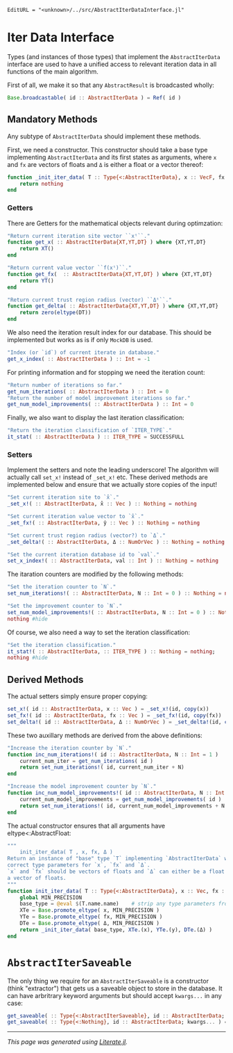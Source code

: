 ```@meta
EditURL = "<unknown>/../src/AbstractIterDataInterface.jl"
```

# Iter Data Interface

Types (and instances of those types) that implement the `AbstractIterData`
interface are used to have a unified access to relevant iteration data in
all functions of the main algorithm.

First of all, we make it so that any `AbstractResult` is broadcasted wholly:

````julia
Base.broadcastable( id :: AbstractIterData ) = Ref( id )
````

## Mandatory Methods

Any subtype of `AbstractIterData` should implement these methods.

First, we need a constructor.
This constructor should take a base type implementing `AbstractIterData` and
its first states as arguments, where `x` and `fx` are vectors of floats and `Δ`
is either a float or a vector thereof:

````julia
function _init_iter_data( T :: Type{<:AbstractIterData}, x :: VecF, fx :: VecF, Δ :: NumOrVecF )
    return nothing
end
````

### Getters

There are Getters for the mathematical objects relevant during optimzation:

````julia
"Return current iteration site vector ``xᵗ``."
function get_x( :: AbstractIterData{XT,YT,DT} ) where {XT,YT,DT}
    return XT()
end

"Return current value vector ``f(xᵗ)``."
function get_fx(  :: AbstractIterData{XT,YT,DT} ) where {XT,YT,DT}
    return YT()
end

"Return current trust region radius (vector) ``Δᵗ``."
function get_delta( :: AbstractIterData{XT,YT,DT} ) where {XT,YT,DT}
    return zero(eltype(DT))
end
````

We also need the iteration result index for our database.
This should be implemented but works as is if only `MockDB` is used.

````julia
"Index (or `id`) of current iterate in database."
get_x_index( :: AbstractIterData ) :: Int = -1
````

For printing information and for stopping we need the iteration count:

````julia
"Return number of iterations so far."
get_num_iterations( :: AbstractIterData ) :: Int = 0
"Return the number of model improvement iterations so far."
get_num_model_improvements( :: AbstractIterData ) :: Int = 0
````

Finally, we also want to display the last iteration classification:

````julia
"Return the iteration classification of `ITER_TYPE`."
it_stat( :: AbstractIterData ) :: ITER_TYPE = SUCCESSFULL
````

### Setters

Implement the setters and note the leading underscore!
The algorithm will actually call `set_x!` instead of `_set_x!` etc.
These derived methods are implemented below and ensure that we actually
store copies of the input!

````julia
"Set current iteration site to `x̂`."
_set_x!( :: AbstractIterData, x̂ :: Vec ) :: Nothing = nothing

"Set current iteration value vector to `x̂`."
_set_fx!( :: AbstractIterData, ŷ :: Vec ) :: Nothing = nothing

"Set current trust region radius (vector?) to `Δ`."
_set_delta!( :: AbstractIterData, Δ :: NumOrVec ) :: Nothing = nothing

"Set the current iteration database id to `val`."
set_x_index!( :: AbstractIterData, val :: Int ) :: Nothing = nothing
````

The itaration counters are modified by the following methods:

````julia
"Set the iteration counter to `N`."
set_num_iterations!( :: AbstractIterData, N :: Int = 0 ) :: Nothing = nothing

"Set the improvement counter to `N`."
set_num_model_improvements!( :: AbstractIterData, N :: Int = 0 ) :: Nothing = nothing ;
nothing #hide
````

Of course, we also need a way to set the iteration classification:

````julia
"Set the iteration classification."
it_stat!( :: AbstractIterData, :: ITER_TYPE ) :: Nothing = nothing;
nothing #hide
````

## Derived Methods

The actual setters simply ensure proper copying:

````julia
set_x!( id :: AbstractIterData, x :: Vec ) = _set_x!(id, copy(x))
set_fx!( id :: AbstractIterData, fx :: Vec ) = _set_fx!(id, copy(fx))
set_delta!( id :: AbstractIterData, Δ :: NumOrVec ) = _set_delta!(id, copy(Δ))
````

These two auxillary methods are derived from the above definitions:

````julia
"Increase the iteration counter by `N`."
function inc_num_iterations!( id :: AbstractIterData, N :: Int = 1 )
    current_num_iter = get_num_iterations( id )
    return set_num_iterations!( id, current_num_iter + N)
end

"Increase the model improvement counter by `N`."
function inc_num_model_improvements!( id :: AbstractIterData, N :: Int = 1 )
    current_num_model_improvements = get_num_model_improvements( id )
    return set_num_iterations!( id, current_num_model_improvements + N )
end
````

The actual constructor ensures that all arguments have eltype<:AbstractFloat:

````julia
"""
    init_iter_data( T , x, fx, Δ )
Return an instance of "base" type `T` implementing `AbstractIterData` with
correct type parameters for `x`, `fx` and `Δ`.
`x` and `fx` should be vectors of floats and `Δ` can either be a float or
a vector of floats.
"""
function init_iter_data( T :: Type{<:AbstractIterData}, x :: Vec, fx :: Vec, Δ :: NumOrVec )
    global MIN_PRECISION
    base_type = @eval $(T.name.name)    # strip any type parameters from T
    XTe = Base.promote_eltype( x, MIN_PRECISION )
    YTe = Base.promote_eltype( fx, MIN_PRECISION )
    DTe = Base.promote_eltype( Δ, MIN_PRECISION )
	return _init_iter_data( base_type, XTe.(x), YTe.(y), DTe.(Δ) )
end
````

# `AbstractIterSaveable`

The only thing we require for an `AbstractIterSaveable` is a constructor (think "extractor")
that gets us a saveable object to store in the database.
It can have arbritrary keyword arguments but should accept `kwargs...` in any
case:

````julia
get_saveable( :: Type{<:AbstractIterSaveable}, id :: AbstractIterData; kwargs... ) = nothing
get_saveable( :: Type{<:Nothing}, id :: AbstractIterData; kwargs... ) = nothing
````

---

*This page was generated using [Literate.jl](https://github.com/fredrikekre/Literate.jl).*

